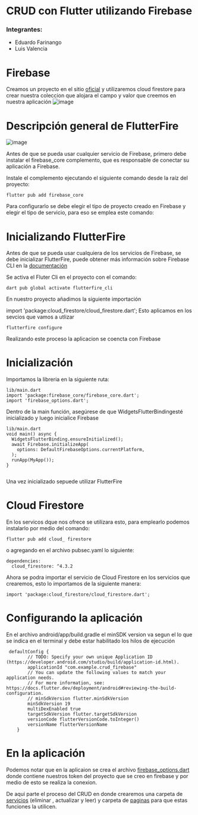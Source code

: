 # CRUD con Flutter utilizando Firebase

### Integrantes: 
- Eduardo Farinango
- Luis Valencia


# Firebase 
Creamos un proyecto en el sitio [oficial](https://firebase.google.com/?hl=es-419) y utilizaremos cloud firestore para crear nuestra coleccion que alojara el campo y valor que creemos en nuestra aplicación
![image](https://user-images.githubusercontent.com/77359338/218292674-a39a0d87-3f21-410f-89db-c9cf2cae4f0d.png)

# Descripción general de FlutterFire

![image](https://user-images.githubusercontent.com/77359338/218292757-d83232b6-6e72-4baa-ba71-daa88490fe04.png)



Antes de que se pueda usar cualquier servicio de Firebase, primero debe instalar el firebase_core complemento, que es responsable de conectar su aplicación a Firebase.

Instale el complemento ejecutando el siguiente comando desde la raíz del proyecto:
```
flutter pub add firebase_core
```
Para configurarlo se debe elegir el tipo de proyecto creado en Firebase y elegir el tipo de servicio, para eso se emplea este comando:
# Inicializando FlutterFire

Antes de que se pueda usar cualquiera de los servicios de Firebase, se debe inicializar FlutterFire, puede obtener más información sobre Firebase CLI en la [documentación](https://firebase.google.com/docs/cli)


Se activa el Fluter Cli en el proyecto con el comando: 

```
dart pub global activate flutterfire_cli
```
En nuestro proyecto añadimos la siguiente importación 

import 'package:cloud_firestore/cloud_firestore.dart';
Esto aplicamos en los sevcios que vamos a utlizar



```
flutterfire configure
```
Realizando este proceso la aplicacion se coencta con Firebase


# Inicialización

Importamos la libreria en la siguiente ruta: 
```
lib/main.dart
import 'package:firebase_core/firebase_core.dart';
import 'firebase_options.dart';
```
Dentro de la main función, asegúrese de que WidgetsFlutterBindingesté inicializado y luego inicialice Firebase
```
lib/main.dart
void main() async {
  WidgetsFlutterBinding.ensureInitialized();
  await Firebase.initializeApp(
    options: DefaultFirebaseOptions.currentPlatform,
  );
  runApp(MyApp());
}


```
Una vez inicializado sepuede utilizar FlutterFire

# Cloud Firestore

En los servicos dque nos ofrece se utilizara esto, para emplearlo podemos instalarlo por medio del comando:
```
flutter pub add cloud_ firestore
```
o  agregando en el archivo pubsec.yaml lo siguiente: 

```
dependencies:
  cloud_firestore: ^4.3.2
```
Ahora se podra importar el servicio de Cloud Firestore en los servicios que crearemos, esto lo importamos de la siguiente manera:
```
import 'package:cloud_firestore/cloud_firestore.dart';
```

# Configurando la aplicación

En el archivo android/app/build.gradle el minSDK version va segun el lo que se indica en el terminal y debe estar habilitado los hilos de ejecución 


```
 defaultConfig {
        // TODO: Specify your own unique Application ID (https://developer.android.com/studio/build/application-id.html).
        applicationId "com.example.crud_firebase"
        // You can update the following values to match your application needs.
        // For more information, see: https://docs.flutter.dev/deployment/android#reviewing-the-build-configuration.
        // minSdkVersion flutter.minSdkVersion
        minSdkVersion 19
        multiDexEnabled true
        targetSdkVersion flutter.targetSdkVersion
        versionCode flutterVersionCode.toInteger()
        versionName flutterVersionName
    }
```

# En la aplicación

Podemos notar que en la aplicaion se crea el archivo [firebase_options.dart](https://github.com/stalin246/Flutter-CRUDconFirebase/blob/master/lib/firebase_options.dart) donde contiene nuestros token del proyecto que se creo en firebase y por medio de esto se realiza la conexion.

De aqui parte el proceso del CRUD en donde crearemos una carpeta de [servicios](https://github.com/stalin246/Flutter-CRUDconFirebase/tree/master/lib/services) (eliminar , actualizar y leer) y carpeta de [paginas](https://github.com/stalin246/Flutter-CRUDconFirebase/tree/master/lib/pages) para que estas funciones la utilicen. 


